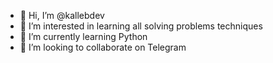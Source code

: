 - 👋 Hi, I’m @kallebdev
- 👀 I’m interested in learning all solving problems techniques
- 🌱 I’m currently learning Python
- 💞️ I’m looking to collaborate on Telegram

<!---
kallebdev/kallebdev is a ✨ special ✨ repository because its `README.md` (this file) appears on your GitHub profile.
You can click the Preview link to take a look at your changes.
--->
